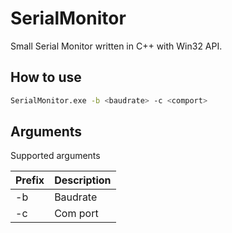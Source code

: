 # SerialMonitor
Small Serial Monitor written in C++ with Win32 API.


## How to use
```bash
SerialMonitor.exe -b <baudrate> -c <comport>
```

## Arguments
Supported arguments

| Prefix      | Description | 
| ----------- | ----------- |
| -b      | Baudrate       |
| -c   | Com port        |